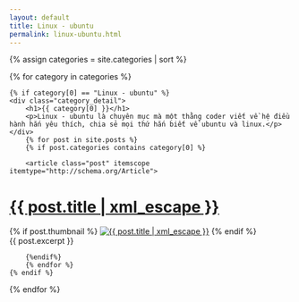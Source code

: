 ```yaml
---
layout: default
title: Linux - ubuntu
permalink: linux-ubuntu.html
---
```



{% assign categories = site.categories | sort %}
<div id="index">

{% for category in categories %}

	{% if category[0] == "Linux - ubuntu" %}
	<div class="category_detail">
		<h1>{{ category[0] }}</h1>
		<p>Linux - ubuntu là chuyên mục mà một thằng coder viết về hệ điều hành hắn yêu thích, chia sẻ mọi thứ hắn biết về ubuntu và linux.</p>
	</div>
		{% for post in site.posts %}
		{% if post.categories contains category[0] %}

		<article class="post" itemscope itemtype="http://schema.org/Article">
  <h1 itemprop="name"><a href="{{ post.url }}" title="{{ post.title | xml_escape }}" >{{ post.title | xml_escape }}</a></h1>
  {% if post.thumbnail %}
  <a href="{{ post.url }}"><img itemprop="image" src="{{ site.baseurl }}images/{{ post.thumbnail }}" alt="{{ post.title | xml_escape }}" class="post_thumbnail"></a>
  {% endif %}
  <div class="excerpt" itemprop="description">
    {{ post.excerpt }}
  </div>
  <div class="clear"></div>
</article>

		{%endif%}
		{% endfor %}
	{% endif %}

{% endfor %}
</div>

